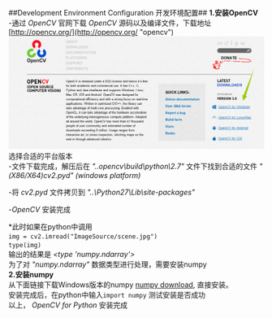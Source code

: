 ##Development Environment Configuration 开发环境配置##
**1.安装OpenCV**  
-通过 *OpenCV* 官网下载 *OpenCV* 源码以及编译文件，下载地址  [http://opencv.org/](http://opencv.org/ "opencv")   
!["OpenCV Download"](accessories/opencvdownload.png)   
选择合适的平台版本  
-文件下载完成，解压后在 *"..opencv\build\python\2.7"* 文件下找到合适的文件 *"(X86/X64)cv2.pyd"* *(windows platform)*

-将 *cv2.pyd* 文件拷贝到 *"..\Python27\Lib\site-packages"*   

-*OpenCV* 安装完成

*此时如果在python中调用  
`img = cv2.imread("ImageSource/scene.jpg")`  
`type(img)`  
输出的结果是 *<type 'numpy.ndarray'>*  
为了对 *"numpy.ndarray"* 数据类型进行处理，需要安装numpy  
**2.安装numpy**  
从下面链接下载Windows版本的numpy [numpy download](http://sourceforge.net/projects/numpy/files/NumPy/1.10.1/), 直接安装。  
安装完成后，在python中输入`import numpy` 测试安装是否成功  
以上， *OpenCV for Python* 安装完成

